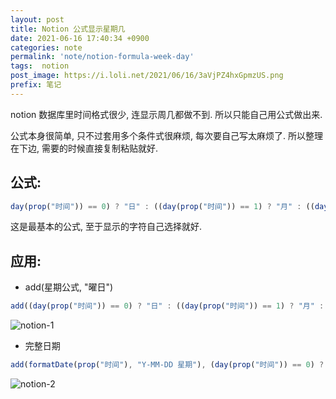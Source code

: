 ```yaml
---
layout: post
title: Notion 公式显示星期几
date: 2021-06-16 17:40:34 +0900
categories: note
permalink: 'note/notion-formula-week-day'
tags:  notion
post_image: https://i.loli.net/2021/06/16/3aVjPZ4hxGpmzUS.png
prefix: 笔记
---
```

notion 数据库里时间格式很少, 连显示周几都做不到. 所以只能自己用公式做出来.

公式本身很简单, 只不过套用多个条件式很麻烦, 每次要自己写太麻烦了. 所以整理在下边, 需要的时候直接复制粘贴就好.

## 公式:

```jsx
day(prop("时间")) == 0) ? "日" : ((day(prop("时间")) == 1) ? "月" : ((day(prop("时间")) == 2) ? "火" : ((day(prop("时间")) == 3) ? "水" : ((day(prop("时间")) == 4) ? "木" : ((day(prop("时间")) == 5) ? "金" : "土"))))
```

这是最基本的公式, 至于显示的字符自己选择就好.

## 应用:

- add(星期公式, "曜日")

```jsx
add((day(prop("时间")) == 0) ? "日" : ((day(prop("时间")) == 1) ? "月" : ((day(prop("时间")) == 2) ? "火" : ((day(prop("时间")) == 3) ? "水" : ((day(prop("时间")) == 4) ? "木" : ((day(prop("时间")) == 5) ? "金" : "土"))))), "曜日")
```

![notion-1](https://i.loli.net/2021/06/16/rCsEl7ZFU5qoMfj.png)

- 完整日期

```jsx
add(formatDate(prop("时间"), "Y-MM-DD 星期"), (day(prop("时间")) == 0) ? "日" : ((day(prop("时间")) == 1) ? "一" : ((day(prop("时间")) == 2) ? "二" : ((day(prop("时间")) == 3) ? "三" : ((day(prop("时间")) == 4) ? "四" : ((day(prop("时间")) == 5) ? "五" : "六"))))))
```

![notion-2](https://i.loli.net/2021/06/16/TG8w3gIVvnuPCa5.png)